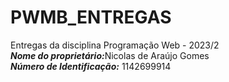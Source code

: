 
<h1>PWMB_ENTREGAS</h1>
<div>
  <h7>
    Entregas da disciplina Programação Web - 2023/2<br>
    <b><i>Nome do proprietário:</i></b>Nicolas de Araújo Gomes<br>
    <b><i>Número de Identificação:</i></b> 1142699914
  </h7>
</div>
